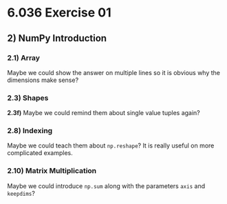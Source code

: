 # 6.036 Exercise 01

## 2) NumPy Introduction

### 2.1) Array

Maybe we could show the answer on multiple lines so it is obvious why the
dimensions make sense?

### 2.3) Shapes

**2.3f)** Maybe we could remind them about single value tuples again?

### 2.8) Indexing

Maybe we could teach them about `np.reshape`? It is really useful on more
complicated examples.

### 2.10) Matrix Multiplication

Maybe we could introduce `np.sum` along with the parameters `axis` and
`keepdims`?

